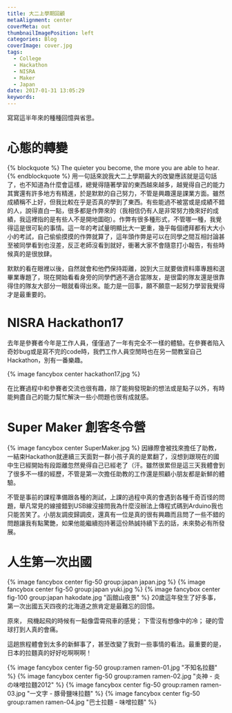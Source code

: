 ```yaml
---
title: 大二上學期回顧
metaAlignment: center
coverMeta: out
thumbnailImagePosition: left
categories: Blog
coverImage: cover.jpg
tags:
  - College
  - Hackathon
  - NISRA
  - Maker
  - Japan
date: 2017-01-31 13:05:29
keywords:
---
```


寫寫這半年來的種種回憶與省思。
<!-- more -->

# 心態的轉變
{% blockquote %}
The quieter you become, the more you are able to hear.
{% endblockquote %}
用一句話來說我大二上學期最大的改變應該就是這句話了，也不知道為什麼會這樣，總覺得隨著學習的東西越來越多，越覺得自己的能力其實還有許多地方有精進，於是默默的自己努力，不管是興趣還是課業方面。雖然成績稱不上好，但我比較在乎是否真的學到了東西。有些能過不被當或是成績不錯的人，說得直白一點，很多都是作弊來的（我相信仍有人是非常努力換來好的成績，我這裡指的是有些人不是開地圖砲）。作弊有很多種形式，不管哪一種，我覺得這是很可恥的事情。這一年的考試量明顯比大一更重，幾乎每個禮拜都有大大小小的考試，自己偷偷摸摸的作弊就算了，這年頭作弊是可以在同學之間互相討論甚至被同學看到也沒差，反正老師沒看到就好，衝著大家不會隨意打小報告，有些時候真的是很放肆。

默默的看在眼裡以後，自然就會和他們保持距離，說到大三就要做資料庫專題和選畢業專題了，現在開始看看身旁的同學們適不適合當隊友，是很雷的隊友還是很靠得住的隊友大部分一眼就看得出來。能力是一回事，願不願意一起努力學習我覺得才是最重要的。

# NISRA Hackathon17
去年是參賽者今年是工作人員，僅僅過了一年有完全不一樣的體驗。在參賽者陷入奇妙bug或是寫不完的code時，我們工作人員空閒時也在另一間教室自己Hackathon，別有一番樂趣。

{% image fancybox center hackathon17.jpg %}

在比賽過程中和參賽者交流也很有趣，除了能夠發現新的想法或是點子以外，有時能夠盡自己的能力幫忙解決一些小問題也很有成就感。

# Super Maker 創客冬令營
{% image fancybox center SuperMaker.jpg %}
因緣際會被找來擔任了助教，一結束Hackathon就連續三天面對一群小孩子真的是累翻了，沒想到跟現在的國中生已經開始有段距離忽然覺得自己已經老了（汗。雖然很累但是這三天我體會到了很多不一樣的經歷，不管是第一次擔任助教的工作還是照顧小朋友都是新鮮的體驗。

不管是事前的課程準備跟各種的測試，上課的過程中真的會遇到各種千奇百怪的問題，舉凡常見的線接錯到USB線沒接問我為什麼沒辦法上傳程式碼到Arduino我也只能苦笑了。小朋友調皮歸調皮，還真有一位是真的很有興趣而且問了一些不錯的問題讓我有點驚艷，如果他能繼續抱持著這份熱誠持續下去的話，未來勢必有所發展。

# 人生第一次出國
{% image fancybox center fig-50 group:japan japan.jpg %}
{% image fancybox center fig-50 group:japan yuki.jpg %}
{% image fancybox center fig-100 group:japan hakodate.jpg "函館山夜景" %}
20歲這年發生了好多事，第一次出國五天四夜的北海道之旅肯定是最難忘的回憶。

原來，
飛機起飛的時候有一點像雲霄飛車的感覺；
下雪沒有想像中的冷；
硬的雪球打到人真的會痛。

這趟旅程體會到太多的新鮮事了，甚至改變了我對一些事情的看法。最重要的是，日本的拉麵真的好好吃啊啊啊！

{% image fancybox center fig-50 group:ramen ramen-01.jpg "不知名拉麵" %}
{% image fancybox center fig-50 group:ramen ramen-02.jpg "炎神 - 炎の味噌拉麵2012" %}
{% image fancybox center fig-50 group:ramen ramen-03.jpg "一文字 - 豚骨鹽味拉麵" %}
{% image fancybox center fig-50 group:ramen ramen-04.jpg "巴士拉麵 - 味噌拉麵" %}